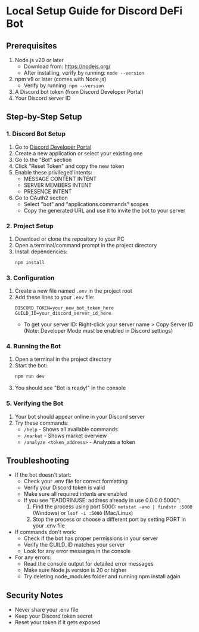 # Local Setup Guide for Discord DeFi Bot

## Prerequisites
1. Node.js v20 or later
   - Download from: https://nodejs.org/
   - After installing, verify by running: `node --version`
2. npm v9 or later (comes with Node.js)
   - Verify by running: `npm --version`
3. A Discord bot token (from Discord Developer Portal)
4. Your Discord server ID

## Step-by-Step Setup

### 1. Discord Bot Setup
1. Go to [Discord Developer Portal](https://discord.com/developers/applications)
2. Create a new application or select your existing one
3. Go to the "Bot" section
4. Click "Reset Token" and copy the new token
5. Enable these privileged intents:
   - MESSAGE CONTENT INTENT
   - SERVER MEMBERS INTENT
   - PRESENCE INTENT
6. Go to OAuth2 section
   - Select "bot" and "applications.commands" scopes
   - Copy the generated URL and use it to invite the bot to your server

### 2. Project Setup
1. Download or clone the repository to your PC
2. Open a terminal/command prompt in the project directory
3. Install dependencies:
   ```bash
   npm install
   ```

### 3. Configuration
1. Create a new file named `.env` in the project root
2. Add these lines to your `.env` file:
   ```env
   DISCORD_TOKEN=your_new_bot_token_here
   GUILD_ID=your_discord_server_id_here
   ```
   - To get your server ID: Right-click your server name > Copy Server ID
     (Note: Developer Mode must be enabled in Discord settings)

### 4. Running the Bot
1. Open a terminal in the project directory
2. Start the bot:
   ```bash
   npm run dev
   ```
3. You should see "Bot is ready!" in the console

### 5. Verifying the Bot
1. Your bot should appear online in your Discord server
2. Try these commands:
   - `/help` - Shows all available commands
   - `/market` - Shows market overview
   - `/analyze <token_address>` - Analyzes a token

## Troubleshooting
- If the bot doesn't start:
  - Check your .env file for correct formatting
  - Verify your Discord token is valid
  - Make sure all required intents are enabled
  - If you see "EADDRINUSE: address already in use 0.0.0.0:5000":
    1. Find the process using port 5000: `netstat -ano | findstr :5000` (Windows) or `lsof -i :5000` (Mac/Linux)
    2. Stop the process or choose a different port by setting PORT in your .env file
- If commands don't work:
  - Check if the bot has proper permissions in your server
  - Verify the GUILD_ID matches your server
  - Look for any error messages in the console
- For any errors:
  - Read the console output for detailed error messages
  - Make sure Node.js version is 20 or higher
  - Try deleting node_modules folder and running npm install again

## Security Notes
- Never share your .env file
- Keep your Discord token secret
- Reset your token if it gets exposed